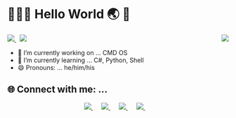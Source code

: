 # 👨🏻‍💻 Hello World 🌏 👋

<p> 
	<a href="mailto:gauravag.1005@gmail.com">
		<img src="https://img.shields.io/badge/Gmail-gauravag.1005%40gmail.com-d14836?style=social&logo=gmail" />
	</a>&nbsp;
	<a href="https://wa.me/917477036124">
		<img src="https://img.shields.io/badge/WhatsApp-%2B91--7477036124-25d366?style=social&logo=whatsapp" />
	</a>
	<img src="https://komarev.com/ghpvc/?username=thegauravagrawal&color=brightgreen" align="right"/>
</p>

- 🔭 I’m currently working on ... CMD OS
- 🌱 I’m currently learning ... C#, Python, Shell
- 😄 Pronouns: ... he/him/his

## 🌐 Connect with me: ...
<p align="center">	
	<a href="https://www.facebook.com/gaurav.ag05">
		<img src="https://img.shields.io/badge/facebook-%231877F2.svg?&style=for-the-badge&logo=facebook&logoColor=white" />
	</a>&nbsp;&nbsp;&nbsp;&nbsp;
	<a href="https://www.instagram.com/__gauravagrawal">
		<img src="https://img.shields.io/badge/instagram-%23E4405F.svg?&style=for-the-badge&logo=instagram&logoColor=white" />
	</a>&nbsp;&nbsp;&nbsp;&nbsp;
	<a href="https://www.linkedin.com/in/--gauravagrawal">
		<img src="https://img.shields.io/badge/linkedin-%230077B5.svg?&style=for-the-badge&logo=linkedin&logoColor=white" />
	</a>&nbsp;&nbsp;&nbsp;&nbsp;
	<a href="https://twitter.com/__gauravagrwal">
		<img src="https://img.shields.io/badge/twitter-%231DA1F2.svg?&style=for-the-badge&logo=twitter&logoColor=white" />
	</a>&nbsp;&nbsp;&nbsp;&nbsp;
</p>




<!--
- 👯 I’m looking to collaborate on ...
- 🤔 I’m looking for help with ... 
- 💬 Ask me about ...
- 📫 How to reach me: ...
- ⚡ Fun fact: ...
-->
